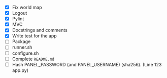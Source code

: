 - [x] Fix world map
- [x] Logout
- [x] Pylint
- [x] MVC
- [x] Docstrings and comments
- [x] Write test for the app
- [ ] Package
- [ ] runner.sh
- [ ] configure.sh
- [ ] Complete `README.md`
- [ ] Hash PANEL_PASSWORD (and PANEL_USERNAME) (sha256). (Line 123 app.py)
